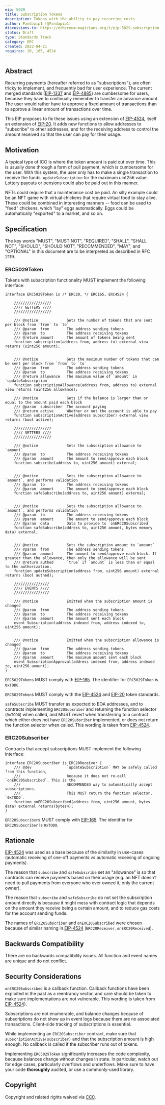 ```yaml
---
eip: 5029
title: Subscription Tokens
description: Tokens with the ability to pay recurring costs
author: Pandapip1 (@Pandapip1)
discussions-to: https://ethereum-magicians.org/t/eip-5029-subscription-tokens/9013
status: Draft
type: Standards Track
category: ERC
created: 2022-04-21
requires: 20, 165, 4524
---
```


## Abstract
Recurring payments (hereafter referred to as "subscriptions"), are often tricky to implement, and frequently bad for user experience. The current merged standards ([EIP-1337](./eip-1337.md) and [EIP-4885](./eip-4885.md)) are cumbersome for users, because they have to continually remember to transfer an advance amount. The user would rather have to approve a fixed amount of transactions than to approve a linear amount of transactions over time.

This EIP proposes to fix these issues using an extension of [EIP-4524](./eip-4524.md), itself an extension of [EIP-20](./eip-20.md). It adds new functions to allow addresses to "subscribe" to other addresses, and for the receiving address to control the amount received so that the user can pay for their usage.

## Motivation
A typical type of ICO is where the token amount is paid out over time. This is usually done through a form of pull payment, which is cumbersome for the user. With this system, the user only has to make a single transaction to receive the funds: `updateSubscription` for the maximum uint256 value. Lottery payouts or pensions could also be paid out in this manner.

NFTs could require that a maintenance cost be paid. An silly example could be an NFT game with virtual chickens that require virtual food to stay alive. These could be combined in interesting manners -- food can be used to "feed" chickens, which "lay" eggs automatically. Eggs could be automatically "exported" to a market, and so on.

## Specification
The key words "MUST", "MUST NOT", "REQUIRED", "SHALL", "SHALL NOT", "SHOULD", "SHOULD NOT", "RECOMMENDED", "MAY", and "OPTIONAL" in this document are to be interpreted as described in RFC 2119.

### ERC5029Token
Tokens with subscription functionality MUST implement the following interface:

```solidity
interface ERC5029Token is /* ERC20, */ ERC165, ERC4524 {

    /////////////////
    //// GETTERS ////
    /////////////////

    /// @notice             Gets the number of tokens that are sent per block from `from` to `to`
    /// @param  from        The address sending tokens
    /// @param  to          The address receiving tokens
    /// @return amount      The amount of tokens being sent
    function subscription(address from, address to) external view returns (uint256 amount);


    /// @notice             Gets the maximum number of tokens that can be sent per block from `from` to `to`
    /// @param  from        The address sending tokens
    /// @param  to          The address receiving tokens
    /// @return allowance   The maximum value of `amount` in `updateSubscription`
    function subscriptionAllowance(address from, address to) external view returns (uint256 allowance);

    /// @notice             Gets if the balance is larger than or equal to the amount paid each block
    /// @param  subscriber  The account paying
    /// @return active      Whether or not the account is able to pay
    function subscriptionActive(address subscriber) external view returns (bool active);

    /////////////////
    //// SETTERS ////
    /////////////////

    /// @notice             Sets the subscription allowance to `amount`
    /// @param  to          The address receiving tokens
    /// @param  amount      The amount to send/approve each block
    function subscribe(address to, uint256 amount) external;


    /// @notice             Sets the subscription allowance to `amount`, and performs validation
    /// @param  to          The address receiving tokens
    /// @param  amount      The amount to send/approve each block
    function safeSubscribe(address to, uint256 amount) external;


    /// @notice             Sets the subscription allowance to `amount`, and performs validation
    /// @param  to          The address receiving tokens
    /// @param  amount      The amount to send/approve each block
    /// @param  data        Data to provide to `onERC20Subscribed`
    function safeSubscribe(address to, uint256 amount, bytes memory data) external;


    /// @notice             Sets the subscription amount to `amount`
    /// @param  from        The address sending tokens
    /// @param  amount      The amount to send/approve each block. If greater than the allowance, then only the allowance will be sent
    /// @return authed      `true` if `amount` is less than or equal to the authorization.
    function updateSubscription(address from, uint256 amount) external returns (bool authed);

    ////////////////
    //// EVENTS ////
    ////////////////

    /// @notice             Emitted when the subscription amount is changed
    /// @param  from        The address sending tokens
    /// @param  to          The address receiving tokens
    /// @param  amount      The amount sent each block
    event Subscription(address indexed from, address indexed to, uint256 amount);


    /// @notice             Emitted when the subscription allowance is changed
    /// @param  from        The address sending tokens
    /// @param  to          The address receiving tokens
    /// @param  amount      The maximum amount sent each block
    event SubscriptionApproval(address indexed from, address indexed to, uint256 amount);
}
```

`ERC5029Token`s MUST comply with [EIP-165](./eip-165.md). The identifier for `ERC5029Token` is `0xTODO`.

`ERC5029Token`s MUST comply with the [EIP-4524](./eip-4524.md) and [EIP-20](./eip-20.md) token standards.

`safeSubscribe` MUST transfer as expected to EOA addresses, and to contracts implementing `ERC20Subsriber` and returning the function selector (`0xTODO`) when called, and MUST revert when transferring to a contract which either does not have `ERC20Subsriber` implemented, or does not return the function selector when called. This wording is taken from [EIP-4524](./eip-4524.md#specification).

### ERC20Subscriber
Contracts that accept subscriptions MUST implement the following interface:

```solidity
interface ERC20Subscriber is ERC20Receiver {
    /// @dev                `updateSubscription` MAY be safely called from this function,
    ///                     because it does not re-call `onERC20Subscribed`. This is the 
    ///                     RECOMMENDED way to automatically accept subscriptions.
    ///                     This MUST return the function selector, `0xTODO`.
    function onERC20Subscribed(address from, uint256 amount, bytes data) external returns(bytes4);
}
```

`ERC20Subscriber`s MUST comply with [EIP-165](./eip-165.md). The identifier for `ERC20Subscriber` is `0xTODO`.

## Rationale
[EIP-4524](./eip-4524.md) was used as a base because of the similarity in use-cases (automatic receiving of one-off payments vs automatic receiving of ongoing payments).

The reason that `subscribe` and `safeSubscribe` set an "allowance" is so that contracts can receive payments based on their usage (e.g. an NFT doesn't need to pull payments from everyone who ever owned it, only the current owner).

The reason that `subscribe` and `safeSubscribe` do not set the subscription amount directly is because it might mess with contract logic that depends on the amount they receive being a certain amount, and to reduce gas costs for the account sending funds.

The names of `ERC20Subscriber` and `onERC20Subscribed` were chosen because of similar naming in [EIP-4524](./eip-4524.md) (`ERC20Receiver`, `onERC20Received`).

## Backwards Compatibility
There are no backwards compatibility issues. All function and event names are unique and do not conflict.

## Security Considerations
`onERC20Subscribed` is a callback function. Callback functions have been exploited in the past as a reentrancy vector, and care should be taken to make sure implementations are not vulnerable. This wording is taken from [EIP-4524](./eip-4524.md#security-considerations)).

Subscriptions are not enumerable, and balance changes because of subscriptions do not show up in event logs because there are no associated transactions. Client-side tracking of subscriptions is essential.

While implementing an `ERC20Subscriber` contract, make sure that `subscriptionActive(subscriber)` and that the subscription amount is high enough. No callback is called if the subscriber runs out of tokens.

Implementing `ERC5029Token` significantly increases the code complexity, because balances change without changes in state. In particular, watch out for edge cases, particularly overflows and underflows. Make sure to have your code **thoroughly** audited, or use a commonly-used library.

## Copyright
Copyright and related rights waived via [CC0](https://creativecommons.org/publicdomain/zero/1.0/).
